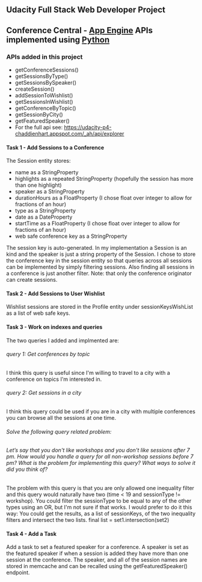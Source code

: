 ## Udacity Full Stack Web Developer Project 

## Conference Central - [App Engine][1] APIs implemented using [Python][2]

### APIs added in this project 
- getConferenceSessions()
- getSessionsByType()
- getSessionsBySpeaker()
- createSession()
- addSessionToWishlist()
- getSessionsInWishlist()
- getConferenceByTopic()
- getSessionByCity()
- getFeaturedSpeaker()
- For the full api see:  https://udacity-p4-chaddienhart.appspot.com/_ah/api/explorer

#### Task 1 - Add Sessions to a Conference
The Session entity stores:
- name as a StringProperty
- highlights as a repeated StringProperty (hopefully the session has more than one highlight)
- speaker as a StringProperty
- durationHours as a FloatProperty (I chose float over integer to allow for fractions of an hour)
- type as a StringProperty
- date as a DateProperty
- startTime as a FloatProperty (I chose float over integer to allow for fractions of an hour)
- web safe conference key as a StringProperty 

The session key is auto-generated.
In my implementation a Session is an kind and the speaker is just a string property of the Session. 
I chose to store the conference key in the session entity so that queries across all sessions can be implemented by simply filtering sessions. Also finding all sessions in a conference is just another filter.
Note: that only the conference originator can create sessions.

#### Task 2 - Add Sessions to User Wishlist

Wishlist sessions are stored in the Profile entity under sessionKeysWishList as a list of web safe keys.

#### Task 3 - Work on indexes and queries
The two queries I added and implmented are:
###### query 1: Get conferences by topic
I think this query is useful since I'm willing to travel to a city with a conference on topics I'm interested in.
###### query 2: Get sessions in a city
I think this query could be used if you are in a city with multiple conferences you can browse all the sessions at one time.

###### Solve the following query related problem:
###### Let’s say that you don't like workshops and you don't like sessions after 7 pm. How would you handle a query for all non-workshop sessions before 7 pm? What is the problem for implementing this query? What ways to solve it did you think of?

The problem with this query is that you are only allowed one inequality filter and this query would naturally have two (time < 19 and sessionType != workshop).
You could filter the sessionType to be equal to any of the other types using an OR, but I'm not sure if that works.
I would prefer to do it this way:
You could get the results, as a list of sessionKeys, of the two inequality filters and intersect the two lists.
final list = set1.intersection(set2) 

#### Task 4 - Add a Task
Add a task to set a featured speaker for a conference. A speaker is set as the featured speaker if when a session is added
they have more than one session at the conference. The speaker, and all of the session names are stored in memcache and can 
be recalled using the getFeaturedSpeaker() endpoint.

[1]: https://developers.google.com/appengine
[2]: http://python.org
